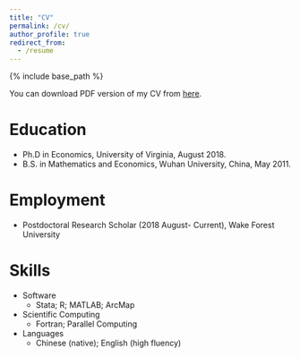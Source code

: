 ```yaml
---
title: "CV"
permalink: /cv/
author_profile: true
redirect_from:
  - /resume
---
```


{% include base_path %}

You can download PDF version of my CV from [here](https://www.dropbox.com/s/vb582ht96jgr47c/CV_SL.pdf?dl=0).

Education
======
* Ph.D in Economics, University of Virginia, August 2018.
* B.S. in Mathematics and Economics, Wuhan University, China, May 2011.

Employment
======
* Postdoctoral Research Scholar (2018 August- Current), Wake Forest University 

Skills
======
* Software
  * Stata; R; MATLAB; ArcMap
* Scientific Computing
  * Fortran; Parallel Computing
* Languages
  * Chinese (native); English (high fluency)  
